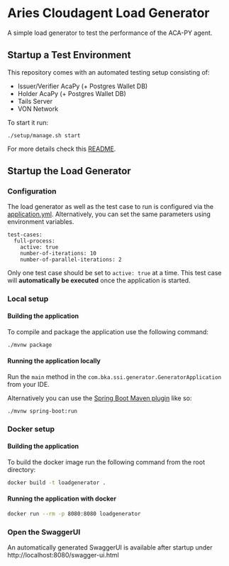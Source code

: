 # Aries Cloudagent Load Generator

A simple load generator to test the performance of the ACA-PY agent.

## Startup a Test Environment

This repository comes with an automated testing setup consisting of:

- Issuer/Verifier AcaPy (+ Postgres Wallet DB)
- Holder AcaPy (+ Postgres Wallet DB)
- Tails Server
- VON Network

To start it run:

```
./setup/manage.sh start
```

For more details check this [README](./setup/README.md).

## Startup the Load Generator

### Configuration

The load generator as well as the test case to run is configured via the [application.yml](
./src/main/resources/application.yml). Alternatively, you can set the same parameters using environment variables.

```
test-cases:
  full-process:
    active: true
    number-of-iterations: 10
    number-of-parallel-iterations: 2
```

Only one test case should be set to `active: true` at a time. This test case will **automatically be executed** once the
application is started.

### Local setup

#### Building the application

To compile and package the application use the following command:

```sh
./mvnw package
```

#### Running the application locally

Run the `main` method in the `com.bka.ssi.generator.GeneratorApplication` from your
IDE.

Alternatively you can use
the [Spring Boot Maven plugin](https://docs.spring.io/spring-boot/docs/current/reference/html/build-tool-plugins-maven-plugin.html)
like so:

```sh
./mvnw spring-boot:run
```

### Docker setup

#### Building the application

To build the docker image run the following command from the root directory:

```sh
docker build -t loadgenerator .
```

#### Running the application with docker

```sh
docker run --rm -p 8080:8080 loadgenerator
```

### Open the SwaggerUI

An automatically generated SwaggerUI is available after startup under http://localhost:8080/swagger-ui.html 

